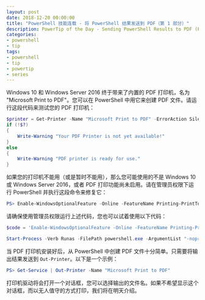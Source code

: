 ```yaml
---
layout: post
date: 2018-12-20 00:00:00
title: "PowerShell 技能连载 - 将 PowerShell 结果发送到 PDF（第 1 部分）"
description: PowerTip of the Day - Sending PowerShell Results to PDF (Part 1)
categories:
- powershell
- tip
tags:
- powershell
- tip
- powertip
- series
---
```

Windows 10 和 Windows Server 2016 终于带来了内置的 PDF 打印机，名为 "Microsoft Print to PDF"。您可以在 PowerShell 中用它来创建 PDF 文件。请运行这段代码来测试您的 PDF 打印机：

```powershell
$printer = Get-Printer -Name "Microsoft Print to PDF" -ErrorAction SilentlyContinue
if (!$?)
{
    Write-Warning "Your PDF Printer is not yet available!"
}
else
{
    Write-Warning "PDF printer is ready for use."
}
```

如果您的打印机不能用（或是暂时不能用），那么您可能使用的不是 Windows 10 或 Windows Server 2016，或者 PDF 打印功能尚未启用。请在管理员权限下运行 PowerShell 并执行这段命令来修复它：

```powershell
PS> Enable-WindowsOptionalFeature -Online -FeatureName Printing-PrintToPDFServices-Features 
```

请确保使用管理员权限运行上述代码，您也可以试着使用以下代码：

```powershell
$code = 'Enable-WindowsOptionalFeature -Online -FeatureName Printing-PrintToPDFServices-Features'

Start-Process -Verb Runas -FilePath powershell.exe -ArgumentList "-noprofile -command $code"
```

当 PDF 打印机安装好后，从 PowerShell 中创建 PDF 文件十分简单。只需要将输出结果发送到 `Out-Printer`。以下是一个示例：

```powershell
PS> Get-Service | Out-Printer -Name "Microsoft Print to PDF"
```

打印机驱动将会打开一个对话框，您可以选择输出的文件名。如果不希望显示这个对话框，而以无人值守的方式打印，我们将在明天介绍。

<!--本文国际来源：[Sending PowerShell Results to PDF (Part 1)](https://community.idera.com/database-tools/powershell/powertips/b/tips/posts/sending-powershell-results-to-pdf-part-1)-->
